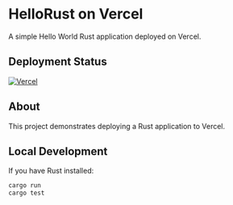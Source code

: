 # HelloRust on Vercel

A simple Hello World Rust application deployed on Vercel.

## Deployment Status

[![Vercel](https://vercel.com/button)](https://vercel.com/new/clone?repository-url=https://github.com/your-username/hellorust)

## About

This project demonstrates deploying a Rust application to Vercel.

## Local Development

If you have Rust installed:

```bash
cargo run
cargo test
